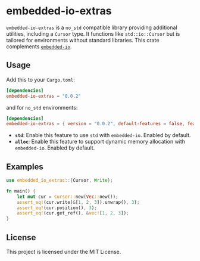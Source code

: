 # embedded-io-extras

`embedded-io-extras` is a `no_std` compatible library providing additional utilities, 
including a `Cursor` type. It functions like `std::io::Cursor` but is tailored for environments without 
standard libraries. This crate complements [`embedded-io`](https://crates.io/crates/embedded-io).

## Usage

Add this to your `Cargo.toml`:

```toml
[dependencies]
embedded-io-extras = "0.0.2"
```

and for `no_std` environments:

```toml
[dependencies]
embedded-io-extras = { version = "0.0.2", default-features = false, features = ["alloc"] }
```

- **`std`**: Enable this feature to use `std` with `embedded-io`. Enabled by default.
- **`alloc`**: Enable this feature to support dynamic memory allocation with `embedded-io`. Enabled by default.

## Examples

```rust
use embedded_io_extras::{Cursor, Write};

fn main() {
    let mut cur = Cursor::new(Vec::new());
    assert_eq!(cur.write(&[1, 2, 3]).unwrap(), 3);
    assert_eq!(cur.position(), 3);
    assert_eq!(cur.get_ref(), &vec![1, 2, 3]);
}
```

## License

This project is licensed under the MIT License.
